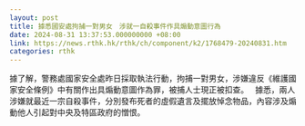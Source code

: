 ```yaml
---
layout: post
title: 據悉國安處拘捕一對男女　涉就一自殺事件作具煽動意圖行為
date: 2024-08-31 13:37:53.000000000 +08:00
link: https://news.rthk.hk/rthk/ch/component/k2/1768479-20240831.htm
categories: rthk
---
```


據了解，警務處國家安全處昨日採取執法行動，拘捕一對男女，涉嫌違反《維護國家安全條例》中有關作出具煽動意圖作為罪，被捕人士現正被扣查。 
 
據悉，兩人涉嫌就最近一宗自殺事件，分別發布死者的虛假遺言及擺放悼念物品，內容涉及煽動他人引起對中央及特區政府的憎恨。
